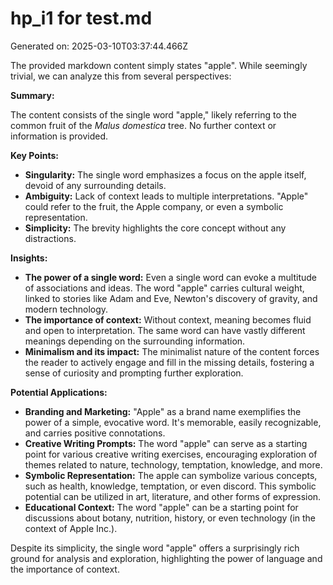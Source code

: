 # hp_i1 for test.md

Generated on: 2025-03-10T03:37:44.466Z

The provided markdown content simply states "apple".  While seemingly trivial, we can analyze this from several perspectives:

**Summary:**

The content consists of the single word "apple," likely referring to the common fruit of the *Malus domestica* tree.  No further context or information is provided.

**Key Points:**

* **Singularity:** The single word emphasizes a focus on the apple itself, devoid of any surrounding details.
* **Ambiguity:**  Lack of context leads to multiple interpretations. "Apple" could refer to the fruit, the Apple company, or even a symbolic representation.
* **Simplicity:** The brevity highlights the core concept without any distractions.

**Insights:**

* **The power of a single word:** Even a single word can evoke a multitude of associations and ideas.  The word "apple" carries cultural weight, linked to stories like Adam and Eve, Newton's discovery of gravity, and modern technology.
* **The importance of context:** Without context, meaning becomes fluid and open to interpretation.  The same word can have vastly different meanings depending on the surrounding information.
* **Minimalism and its impact:** The minimalist nature of the content forces the reader to actively engage and fill in the missing details, fostering a sense of curiosity and prompting further exploration.

**Potential Applications:**

* **Branding and Marketing:** "Apple" as a brand name exemplifies the power of a simple, evocative word.  It's memorable, easily recognizable, and carries positive connotations.
* **Creative Writing Prompts:**  The word "apple" can serve as a starting point for various creative writing exercises, encouraging exploration of themes related to nature, technology, temptation, knowledge, and more.
* **Symbolic Representation:**  The apple can symbolize various concepts, such as health, knowledge, temptation, or even discord.  This symbolic potential can be utilized in art, literature, and other forms of expression.
* **Educational Context:**  The word "apple" can be a starting point for discussions about botany, nutrition, history, or even technology (in the context of Apple Inc.).


Despite its simplicity, the single word "apple" offers a surprisingly rich ground for analysis and exploration, highlighting the power of language and the importance of context.
